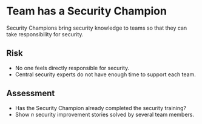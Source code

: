 # Team has a Security Champion

Security Champions bring security knowledge to teams so that they can take responsibility for security.

## Risk

- No one feels directly responsible for security.
- Central security experts do not have enough time to support each team.

## Assessment

- Has the Security Champion already completed the security training?
- Show *n* security improvement stories solved by several team members.

